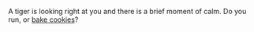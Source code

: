 A tiger is looking right at you and there is a brief moment of calm. Do you run, or [bake cookies](../bake-cookies/cookies.md)?

